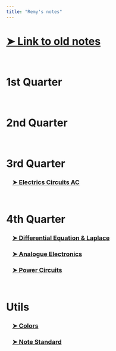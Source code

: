 ```yaml
---
title: "Remy's notes"
---
```


# [➤ Link to old notes](https://nightyx-remy.github.io/quartz)
<br>

# <span class="highlight-fushia">1st Quarter</span>

<br>

# <span class="highlight-fushia">2nd Quarter</span>

<br>

# <span class="highlight-fushia">3rd Quarter</span>

### &emsp;[➤ Electrics Circuits AC](Electric%20Circuits%20AC/Electrics%20Circuits%20AC.md)
<br>

# <span class="highlight-fushia">4th Quarter</span>

### &emsp;[➤ Differential Equation & Laplace](Differential%20Equation%20&%20Laplace/Differential%20Equation%20&%20Laplace.md)
### &emsp;[➤ Analogue Electronics](Analogue%20Electronics/Analogue%20Electronics.md)
### &emsp;[➤ Power Circuits](Power%20Circuits/Power%20Circuits.md)
<br>

# <span class="highlight-fushia">Utils</span>
### &emsp;[➤ Colors](Colors.md)
### &emsp;[➤ Note Standard](Note%20Standard.md)